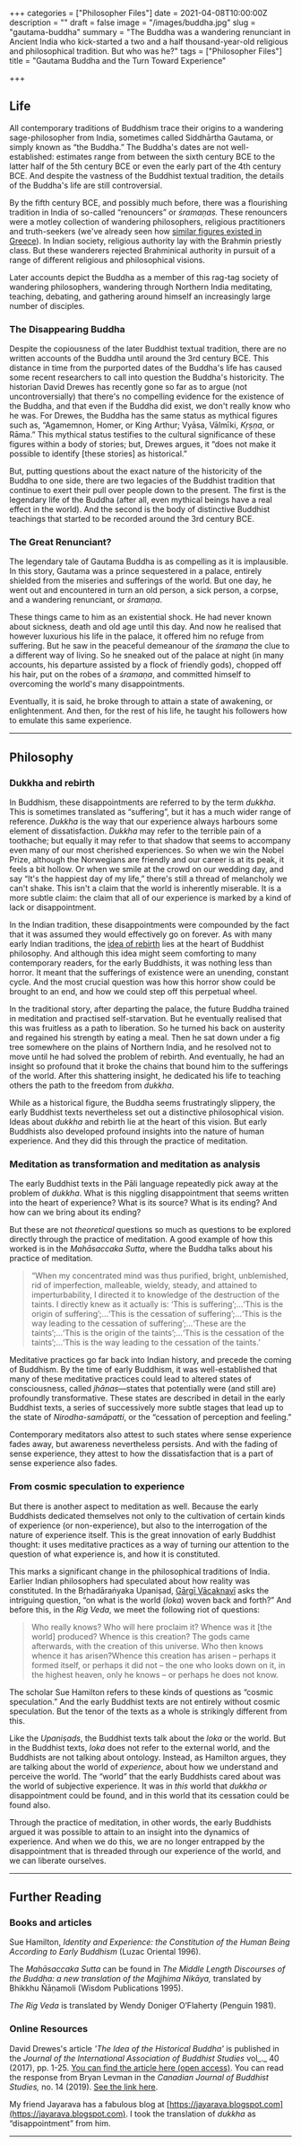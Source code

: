 +++
categories = ["Philosopher Files"]
date = 2021-04-08T10:00:00Z
description = ""
draft = false
image = "/images/buddha.jpg"
slug = "gautama-buddha"
summary = "The Buddha was a wandering renunciant in Ancient India who kick-started a two and a half thousand-year-old religious and philosophical tradition. But who was he?"
tags = ["Philosopher Files"]
title = "Gautama Buddha and the Turn Toward Experience"

+++


## **Life**

All contemporary traditions of Buddhism trace their origins to a wandering sage-philosopher from India, sometimes called Siddhārtha Gautama, or simply known as “the Buddha.” The Buddha's dates are not well-established: estimates range from between the sixth century BCE to the latter half of the 5th century BCE or even the early part of the 4th century BCE. And despite the vastness of the Buddhist textual tradition, the details of the Buddha's life are still controversial.

By the fifth century BCE, and possibly much before, there was a flourishing tradition in India of so-called “renouncers” or _śramaṇas._ These renouncers were a motley collection of wandering philosophers, religious practitioners and truth-seekers (we've already seen how [similar figures existed in Greece](/xenophanes/)). In Indian society, religious authority lay with the Brahmin priestly class. But these wanderers rejected Brahminical authority in pursuit of a range of different religious and philosophical visions.

Later accounts depict the Buddha as a member of this rag-tag society of wandering philosophers, wandering through Northern India meditating, teaching, debating, and gathering around himself an increasingly large number of disciples.

### The Disappearing Buddha

Despite the copiousness of the later Buddhist textual tradition, there are no written accounts of the Buddha until around the 3rd century BCE. This distance in time from the purported dates of the Buddha's life has caused some recent researchers to call into question the Buddha's historicity. The historian David Drewes has recently gone so far as to argue (not uncontroversially) that there's no compelling evidence for the existence of the Buddha, and that even if the Buddha did exist, we don't really know who he was. For Drewes, the Buddha has the same status as mythical figures such as, “Agamemnon, Homer, or King Arthur; Vyāsa, Vālmīki, _Kṛṣṇa_, or Rāma.” This mythical status testifies to the cultural significance of these figures within a body of stories; but, Drewes argues, it “does not make it possible to identify [these stories] as historical.”

But, putting questions about the exact nature of the historicity of the Buddha to one side, there are two legacies of the Buddhist tradition that continue to exert their pull over people down to the present. The first is the legendary life of the Buddha (after all, even mythical beings have a real effect in the world). And the second is the body of distinctive Buddhist teachings that started to be recorded around the 3rd century BCE.

### The Great Renunciant?

The legendary tale of Gautama Buddha is as compelling as it is implausible. In this story, Gautama was a prince sequestered in a palace, entirely shielded from the miseries and sufferings of the world. But one day, he went out and encountered in turn an old person, a sick person, a corpse, and a wandering renunciant, or _śramaṇa_.

These things came to him as an existential shock. He had never known about sickness, death and old age until this day. And now he realised that however luxurious his life in the palace, it offered him no refuge from suffering. But he saw in the peaceful demeanour of the  _śramaṇa_ the clue to a different way of living. So he sneaked out of the palace at night (in many accounts, his departure assisted by a flock of friendly gods), chopped off his hair, put on the robes of a _śramaṇa_, and committed himself to overcoming the world's many disappointments.

Eventually, it is said, he broke through to attain a state of awakening, or enlightenment. And then, for the rest of his life, he taught his followers how to emulate this same experience.

---

## **Philosophy**

### Dukkha and rebirth

In Buddhism, these disappointments are referred to by the term _dukkha_. This is sometimes translated as “suffering”, but it has a much wider range of reference. _Dukkha_ is the way that our experience always harbours some element of dissatisfaction. _Dukkha_ may refer to the terrible pain of a toothache; but equally it may refer to that shadow that seems to accompany even many of our most cherished experiences. So when we win the Nobel Prize, although the Norwegians are friendly and our career is at its peak, it feels a bit hollow. Or when we smile at the crowd on our wedding day, and say “It's the happiest day of my life,” there's still a thread of melancholy we can't shake. This isn't a claim that the world is inherently miserable. It is a more subtle claim: the claim that all of our experience is marked by a kind of lack or disappointment.

In the Indian tradition, these disappointments were compounded by the fact that it was assumed they would effectively go on forever. As with many early Indian traditions, the [idea of rebirth](/yajnavalkya) lies at the heart of Buddhist philosophy. And although this idea might seem comforting to many contemporary readers, for the early Buddhists, it was nothing less than horror. It meant that the sufferings of existence were an unending, constant cycle. And the most crucial question was how this horror show could be brought to an end, and how we could step off this perpetual wheel.


In the traditional story, after departing the palace, the future Buddha trained in meditation and practised self-starvation. But he eventually realised that this was fruitless as a path to liberation. So he turned his back on austerity and regained his strength by eating a meal. Then he sat down under a fig tree somewhere on the plains of Northern India, and he resolved not to move until he had solved the problem of rebirth. And eventually, he had an insight so profound that it broke the chains that bound him to the sufferings of the world. After this shattering insight, he dedicated his life to teaching others the path to the freedom from _dukkha_.

While as a historical figure, the Buddha seems frustratingly slippery, the early Buddhist texts nevertheless set out a distinctive philosophical vision. Ideas about _dukkha_ and rebirth lie at the heart of this vision. But early Buddhists also developed profound insights into the nature of human experience. And they did this through the practice of meditation.

### Meditation as transformation and meditation as analysis

The early Buddhist texts in the Pāli language repeatedly pick away at the problem of _dukkha_. What is this niggling disappointment that seems written into the heart of experience? What is its source? What is its ending? And how can we bring about its ending?

But these are not _theoretical_ questions so much as questions to be explored directly through the practice of meditation. A good example of how this worked is in the _Mahāsaccaka Sutta_, where the Buddha talks about his practice of meditation.

> “When my concentrated mind was thus purified, bright, unblemished, rid of imperfection, malleable, wieldy, steady, and attained to imperturbability, I directed it to knowledge of the destruction of the taints. I directly knew as it actually is: ‘This is suffering’;…‘This is the origin of suffering’;…‘This is the cessation of suffering’;…‘This is the way leading to the cessation of suffering’;…‘These are the taints’;…‘This is the origin of the taints’;…‘This is the cessation of the taints’;…‘This is the way leading to the cessation of the taints.’

Meditative practices go far back into Indian history, and precede the coming of Buddhism. By the time of early Buddhism, it was well-established that many of these meditative practices could lead to altered states of consciousness, called _jhānas_—states that potentially were (and still are) profoundly transformative. These states are described in detail in the early Buddhist texts, a series of successively more subtle stages that lead up to the state of _Nirodha-samāpatti_, or the “cessation of perception and feeling.”

Contemporary meditators also attest to such states where sense experience fades away, but awareness nevertheless persists. And with the fading of sense experience, they attest to how the dissatisfaction that is a part of sense experience also fades.

### **From cosmic speculation to experience**

But there is another aspect to meditation as well. Because the early Buddhists dedicated themselves not only to the cultivation of certain kinds of experience (or non-experience), but also to the interrogation of the nature of experience itself. This is the great innovation of early Buddhist thought: it uses meditative practices as a way of turning our attention to the question of what experience is, and how it is constituted.

This marks a significant change in the philosophical traditions of India. Earlier Indian philosophers had speculated about how reality was constituted. In the Bṛhadāraṅyaka Upaniṣad, [Gārgī Vācaknavī](/gargi) asks the intriguing question, “on what is the world (_loka_) woven back and forth?” And before this, in the _Rig Veda_, we meet the following riot of questions:

> Who really knows? Who will here proclaim it? Whence was it [the world] produced? Whence is this creation? The gods came afterwards, with the creation of this universe. Who then knows whence it has arisen?Whence this creation has arisen – perhaps it formed itself, or perhaps it did not – the one who looks down on it, in the highest heaven, only he knows – or perhaps he does not know.

The scholar Sue Hamilton refers to these kinds of questions as “cosmic speculation.” And the early Buddhist texts are not entirely without cosmic speculation. But the tenor of the texts as a whole is strikingly different from this.

Like the _Upaniṣads_, the Buddhist texts talk about the _loka_ or the world. But in the Buddhist texts, _loka_ does not refer to the external world, and the Buddhists are not talking about ontology. Instead, as Hamilton argues, they are talking about the world of _experience_, about how we understand and perceive the world. The “world” that the early Buddhists cared about was the world of subjective experience. It was in _this_ world that _dukkha or_ disappointment could be found, and in this world that its cessation could be found also.

Through the practice of meditation, in other words, the early Buddhists argued it was possible to attain to an insight into the dynamics of experience. And when we do this, we are no longer entrapped by the disappointment that is threaded through our experience of the world, and we can liberate ourselves.

---

## **Further Reading**

### **Books and articles**

Sue Hamilton, _Identity and Experience: the Constitution of the Human Being According to Early Buddhism_ (Luzac Oriental 1996).

The _Mahāsaccaka Sutta_ can be found in _The Middle Length Discourses of the Buddha: a new translation of the Majjhima Nikāya,_ translated by Bhikkhu Ñāṇamoli (Wisdom Publications 1995).

_The Rig Veda_ is translated by Wendy Doniger O’Flaherty (Penguin 1981).

### **Online Resources**

David Drewes's article _'_The Idea of the Historical Buddha_'_ is published in the _Journal of the International Association of Buddhist Studies_ vol_._ 40 (2017), pp. 1-25. [You can find the article here (open access)](https://poj.peeters-leuven.be/content.php?id=3269003&url=article.php). You can read the response from Bryan Levman in the _Canadian Journal of Buddhist Studies,_ no. 14 (2019). [See the link here](https://thecjbs.org/wp-content/uploads/2019/07/Levman_The-Buddha-as-An-Historical-Figure.pdf).

My friend Jayarava has a fabulous blog at [https://jayarava.blogspot.com](https://jayarava.blogspot.com). I took the translation of _dukkha_ as “disappointment” from him.

---








